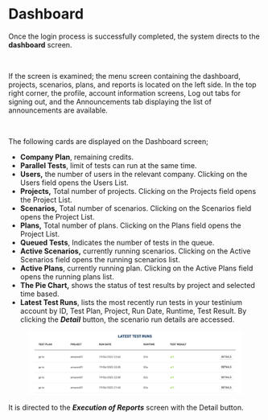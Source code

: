 # Dashboard

Once the login process is successfully completed, the system directs to the **dashboard** screen.

<figure><img src="broken-reference" alt=""><figcaption></figcaption></figure>

If the screen is examined; the menu screen containing the dashboard, projects, scenarios, plans, and reports is located on the left side. In the top right corner, the profile, account information screens, Log out tabs for signing out, and the Announcements tab displaying the list of announcements are available.

<figure><img src="broken-reference" alt=""><figcaption></figcaption></figure>

The following cards are displayed on the Dashboard screen;

* **Company Plan**, remaining credits.
* **Parallel Tests**, limit of tests can run at the same time.
* **Users,** the number of users in the relevant company. Clicking on the Users field opens the Users List.
* **Projects,** Total number of projects. Clicking on the Projects field opens the Project List.
* **Scenarios,** Total number of scenarios. Clicking on the Scenarios field opens the Project List.
* **Plans,** Total number of plans. Clicking on the Plans field opens the Project List.
* **Queued Tests**, Indicates the number of tests in the queue.
* **Active Scenarios,** currently running scenarios. Clicking on the Active Scenarios field opens the running scenarios list.
* **Active Plans**, currently running plan. Clicking on the Active Plans field opens the running plans list.
* **The Pie Chart,** shows the status of test results by project and selected time based.
* **Latest Test Runs**, lists the most recently run tests in your testinium account by ID, Test Plan, Project, Run Date, Runtime, Test Result. By clicking the _**Detail**_ button, the scenario run details are accessed.

<figure><img src="../.gitbook/assets/Ekran Resmi 2023-06-19 22.45.57.png" alt=""><figcaption></figcaption></figure>



It is directed to the _**Execution of Reports**_ screen with the Detail button.

<figure><img src="broken-reference" alt=""><figcaption></figcaption></figure>
